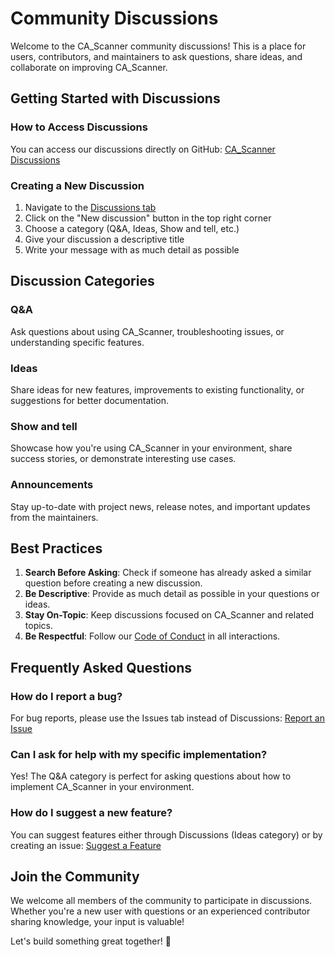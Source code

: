 


# Community Discussions

Welcome to the CA_Scanner community discussions! This is a place for users, contributors, and maintainers to ask questions, share ideas, and collaborate on improving CA_Scanner.

## Getting Started with Discussions

### How to Access Discussions
You can access our discussions directly on GitHub: [CA_Scanner Discussions](https://github.com/thefaftek-git/CA_Scanner/discussions)

### Creating a New Discussion
1. Navigate to the [Discussions tab](https://github.com/thefaftek-git/CA_Scanner/discussions)
2. Click on the "New discussion" button in the top right corner
3. Choose a category (Q&A, Ideas, Show and tell, etc.)
4. Give your discussion a descriptive title
5. Write your message with as much detail as possible

## Discussion Categories

### Q&A
Ask questions about using CA_Scanner, troubleshooting issues, or understanding specific features.

### Ideas
Share ideas for new features, improvements to existing functionality, or suggestions for better documentation.

### Show and tell
Showcase how you're using CA_Scanner in your environment, share success stories, or demonstrate interesting use cases.

### Announcements
Stay up-to-date with project news, release notes, and important updates from the maintainers.

## Best Practices

1. **Search Before Asking**: Check if someone has already asked a similar question before creating a new discussion.
2. **Be Descriptive**: Provide as much detail as possible in your questions or ideas.
3. **Stay On-Topic**: Keep discussions focused on CA_Scanner and related topics.
4. **Be Respectful**: Follow our [Code of Conduct](https://github.com/thefaftek-git/CA_Scanner/blob/main/CODE_OF_CONDUCT.md) in all interactions.

## Frequently Asked Questions

### How do I report a bug?
For bug reports, please use the Issues tab instead of Discussions: [Report an Issue](https://github.com/thefaftek-git/CA_Scanner/issues/new/choose)

### Can I ask for help with my specific implementation?
Yes! The Q&A category is perfect for asking questions about how to implement CA_Scanner in your environment.

### How do I suggest a new feature?
You can suggest features either through Discussions (Ideas category) or by creating an issue: [Suggest a Feature](https://github.com/thefaftek-git/CA_Scanner/issues/new?template=feature_request.yml)

## Join the Community

We welcome all members of the community to participate in discussions. Whether you're a new user with questions or an experienced contributor sharing knowledge, your input is valuable!

Let's build something great together! 🚀


